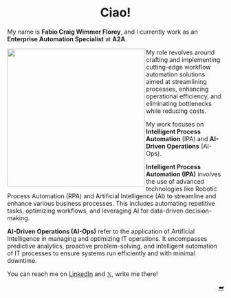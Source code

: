 <a name="readme-header"></a>

<!---
=============================================================================
Project
=============================================================================
README
-----------------------------------------------------------------------------
Summary of the project, including its purpose and how to use it.

:Authors: Fabio Craig Wimmer Florey <fabioflorey@icloud.com>
:Version: 0.0.1
:License: MIT-0
--->


<div align="center">
  <!-- <img alt="logo" src="./branding/logo.png"></img> -->
  <h1>Ciao!</h1>
</div>

My name is **Fabio Craig Wimmer Florey**, and I currently work as an **Enterprise Automation Specialist** at **A2A**.

<img src="https://img3.gelbooru.com//images/87/d7/87d72df276757f693d414b1f3f282222.png" height=320 align="left" >

My role revolves around crafting and implementing cutting-edge workflow automation solutions aimed at streamlining processes, enhancing operational efficiency, and eliminating bottlenecks while reducing costs.

My work focuses on **Intelligent Process Automation** (IPA) and **AI-Driven Operations** (AI-Ops). 

**Intelligent Process Automation (IPA)** involves the use of advanced technologies like Robotic Process Automation (RPA) and Artificial Intelligence (AI) to streamline and enhance various business processes. This includes automating repetitive tasks, optimizing workflows, and leveraging AI for data-driven decision-making.

**AI-Driven Operations (AI-Ops)** refer to the application of Artificial Intelligence in managing and optimizing IT operations. It encompasses predictive analytics, proactive problem-solving, and intelligent automation of IT processes to ensure systems run efficiently and with minimal downtime.

You can reach me on [LinkedIn][LINKEDIN] and [𝕏][X], write me there!
  
<p align="right"><a href="#readme-header">⮨</a></p>

<!--- Hyperlinks --->
[LINKEDIN]: https://www.linkedin.com/in/fabio-craig-wimmer-florey
[X]:  https://twitter.com/fabioflorey
